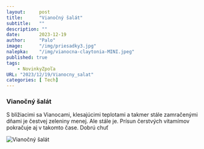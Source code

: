 ```yaml
---
layout:     post
title:      "Vianočný šalát"
subtitle:   ""
description: ""
date:       2023-12-19
author:     "Palo"
image:      "/img/priesadky3.jpg"
nalepka:	"/img/vianocna-claytonia-MINI.jpeg"
published: true
tags:
    - NovinkyZpoľa
URL: "2023/12/19/Vianocny_salat"
categories: [ Tech]
---
```

### Vianočný šalát ###
S blížiacimi sa Vianocami, klesajúcimi teplotami a takmer stále zamračenými dňami je čestvej zeleniny menej. Ale stále je.
Prísun čerstvých vitamímov pokračuje aj v takomto čase.
Dobrú chuť

![Vianočný šalát](/img/vianocna-claytonia.jpeg)


